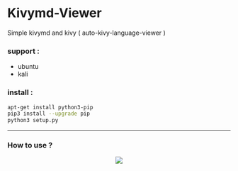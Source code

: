 # Kivymd-Viewer
Simple kivymd and kivy ( auto-kivy-language-viewer )
### support :
  - ubuntu
  - kali

### install :
```bash
apt-get install python3-pip
pip3 install --upgrade pip
python3 setup.py
```
___

### How to use ?
<p align='center'>
<a href="https://player.vimeo.com/video/445856921"><img src="https://i.imgur.com/vKb2F1B.png"></a>
</p>

<!-- <center>
<video controls  width="340" height="190">

    <source src="https://player.vimeo.com/video/445856921">
    Sorry, your browser doesn't support embedded videos.
</video>
</center> -->
